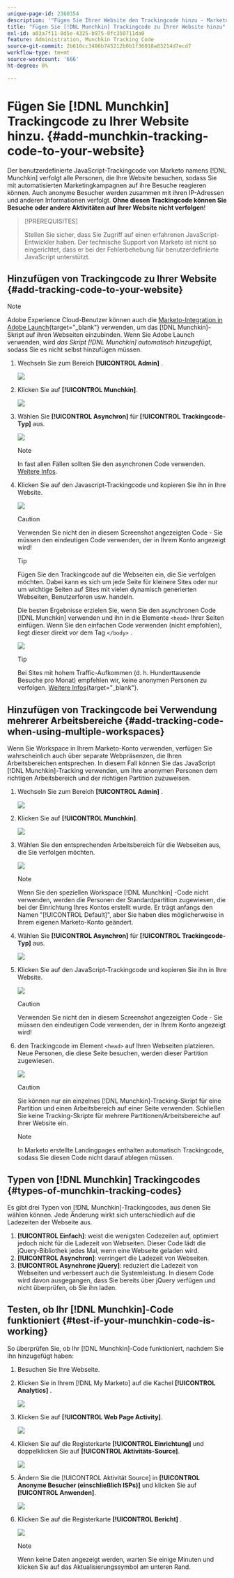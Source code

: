 ```yaml
---
unique-page-id: 2360354
description: '"Fügen Sie Ihrer Website den Trackingcode hinzu - Marketo-Dokumente - Produktdokumentation" [!DNL Munchkin] '
title: "Fügen Sie [!DNL Munchkin] Trackingcode zu Ihrer Website hinzu"
exl-id: a03a7f11-8d5e-4325-b975-8fc350711da0
feature: Administration, Munchkin Tracking Code
source-git-commit: 2b610cc3486b745212b0b1f36018a83214d7ecd7
workflow-type: tm+mt
source-wordcount: '666'
ht-degree: 0%

---
```


# Fügen Sie [!DNL Munchkin] Trackingcode zu Ihrer Website hinzu. {#add-munchkin-tracking-code-to-your-website}

Der benutzerdefinierte JavaScript-Trackingcode von Marketo namens [!DNL Munchkin] verfolgt alle Personen, die Ihre Website besuchen, sodass Sie mit automatisierten Marketingkampagnen auf ihre Besuche reagieren können. Auch anonyme Besucher werden zusammen mit ihren IP-Adressen und anderen Informationen verfolgt. **Ohne diesen Trackingcode können Sie Besuche oder andere Aktivitäten auf Ihrer Website nicht verfolgen**!

>[!PREREQUISITES]
>
>Stellen Sie sicher, dass Sie Zugriff auf einen erfahrenen JavaScript-Entwickler haben. Der technische Support von Marketo ist nicht so eingerichtet, dass er bei der Fehlerbehebung für benutzerdefinierte JavaScript unterstützt.

## Hinzufügen von Trackingcode zu Ihrer Website {#add-tracking-code-to-your-website}

>[!NOTE]
>
>Adobe Experience Cloud-Benutzer können auch die [Marketo-Integration in Adobe Launch](https://exchange.adobe.com/apps/ec/100223/adobe-launch-core-extension){target="_blank"} verwenden, um das [!DNL Munchkin]-Skript auf ihren Webseiten einzubinden. Wenn Sie Adobe Launch verwenden, wird _das Skript [!DNL Munchkin] automatisch hinzugefügt_, sodass Sie es nicht selbst hinzufügen müssen.

1. Wechseln Sie zum Bereich **[!UICONTROL Admin]** .

   ![](assets/add-munchkin-tracking-code-to-your-website-1.png)

1. Klicken Sie auf **[!UICONTROL Munchkin]**.

   ![](assets/add-munchkin-tracking-code-to-your-website-2.png)

1. Wählen Sie **[!UICONTROL Asynchron]** für **[!UICONTROL Trackingcode-Typ]** aus.

   ![](assets/add-munchkin-tracking-code-to-your-website-3.png)

   >[!NOTE]
   >
   >In fast allen Fällen sollten Sie den asynchronen Code verwenden. [Weitere Infos](#types-of-munchkin-tracking-codes).

1. Klicken Sie auf den Javascript-Trackingcode und kopieren Sie ihn in Ihre Website.

   ![](assets/add-munchkin-tracking-code-to-your-website-4.png)

   >[!CAUTION]
   >
   >Verwenden Sie nicht den in diesem Screenshot angezeigten Code - Sie müssen den eindeutigen Code verwenden, der in Ihrem Konto angezeigt wird!

   >[!TIP]
   >
   >Fügen Sie den Trackingcode auf die Webseiten ein, die Sie verfolgen möchten. Dabei kann es sich um jede Seite für kleinere Sites oder nur um wichtige Seiten auf Sites mit vielen dynamisch generierten Webseiten, Benutzerforen usw. handeln.

   Die besten Ergebnisse erzielen Sie, wenn Sie den asynchronen Code [!DNL Munchkin] verwenden und ihn in die Elemente `<head>` Ihrer Seiten einfügen. Wenn Sie den einfachen Code verwenden (nicht empfohlen), liegt dieser direkt vor dem Tag `</body>` .

   ![](assets/add-munchkin-tracking-code-to-your-website-5.png)

   >[!TIP]
   >
   >Bei Sites mit hohem Traffic-Aufkommen (d. h. Hunderttausende Besuche pro Monat) empfehlen wir, keine anonymen Personen zu verfolgen. [Weitere Infos](https://experienceleague.adobe.com/en/docs/marketo-developer/marketo/javascriptapi/lead-tracking/){target="_blank"}.

## Hinzufügen von Trackingcode bei Verwendung mehrerer Arbeitsbereiche {#add-tracking-code-when-using-multiple-workspaces}

Wenn Sie Workspace in Ihrem Marketo-Konto verwenden, verfügen Sie wahrscheinlich auch über separate Webpräsenzen, die Ihren Arbeitsbereichen entsprechen. In diesem Fall können Sie das JavaScript [!DNL Munchkin]-Tracking verwenden, um Ihre anonymen Personen dem richtigen Arbeitsbereich und der richtigen Partition zuzuweisen.

1. Wechseln Sie zum Bereich **[!UICONTROL Admin]** .

   ![](assets/add-munchkin-tracking-code-to-your-website-6.png)

1. Klicken Sie auf **[!UICONTROL Munchkin]**.

   ![](assets/add-munchkin-tracking-code-to-your-website-7.png)

1. Wählen Sie den entsprechenden Arbeitsbereich für die Webseiten aus, die Sie verfolgen möchten.

   ![](assets/add-munchkin-tracking-code-to-your-website-8.png)

   >[!NOTE]
   >
   >Wenn Sie den speziellen Workspace [!DNL Munchkin] -Code nicht verwenden, werden die Personen der Standardpartition zugewiesen, die bei der Einrichtung Ihres Kontos erstellt wurde. Er trägt anfangs den Namen &quot;[!UICONTROL Default]&quot;, aber Sie haben dies möglicherweise in Ihrem eigenen Marketo-Konto geändert.

1. Wählen Sie **[!UICONTROL Asynchron]** für **[!UICONTROL Trackingcode-Typ]** aus.

   ![](assets/add-munchkin-tracking-code-to-your-website-9.png)

1. Klicken Sie auf den JavaScript-Trackingcode und kopieren Sie ihn in Ihre Website.

   ![](assets/add-munchkin-tracking-code-to-your-website-10.png)

   >[!CAUTION]
   >
   >Verwenden Sie nicht den in diesem Screenshot angezeigten Code - Sie müssen den eindeutigen Code verwenden, der in Ihrem Konto angezeigt wird!

1. den Trackingcode im Element `<head>` auf Ihren Webseiten platzieren. Neue Personen, die diese Seite besuchen, werden dieser Partition zugewiesen.

   ![](assets/add-munchkin-tracking-code-to-your-website-11.png)

   >[!CAUTION]
   >
   >Sie können nur ein einzelnes [!DNL Munchkin]-Tracking-Skript für eine Partition und einen Arbeitsbereich auf einer Seite verwenden. Schließen Sie keine Tracking-Skripte für mehrere Partitionen/Arbeitsbereiche auf Ihrer Website ein.

   >[!NOTE]
   >
   >In Marketo erstellte Landingpages enthalten automatisch Trackingcode, sodass Sie diesen Code nicht darauf ablegen müssen.

## Typen von [!DNL Munchkin] Trackingcodes {#types-of-munchkin-tracking-codes}

Es gibt drei Typen von [!DNL Munchkin]-Trackingcodes, aus denen Sie wählen können. Jede Änderung wirkt sich unterschiedlich auf die Ladezeiten der Webseite aus.

1. **[!UICONTROL Einfach]**: weist die wenigsten Codezeilen auf, optimiert jedoch nicht für die Ladezeit von Webseiten. Dieser Code lädt die jQuery-Bibliothek jedes Mal, wenn eine Webseite geladen wird.
1. **[!UICONTROL Asynchron]**: verringert die Ladezeit von Webseiten.
1. **[!UICONTROL Asynchrone jQuery]**: reduziert die Ladezeit von Webseiten und verbessert auch die Systemleistung. In diesem Code wird davon ausgegangen, dass Sie bereits über jQuery verfügen und nicht überprüfen, ob Sie ihn laden.

## Testen, ob Ihr [!DNL Munchkin]-Code funktioniert {#test-if-your-munchkin-code-is-working}

So überprüfen Sie, ob Ihr [!DNL Munchkin]-Code funktioniert, nachdem Sie ihn hinzugefügt haben:

1. Besuchen Sie Ihre Webseite.

1. Klicken Sie in Ihrem [!DNL My Marketo] auf die Kachel **[!UICONTROL Analytics]** .

   ![](assets/add-munchkin-tracking-code-to-your-website-12.png)

1. Klicken Sie auf **[!UICONTROL Web Page Activity]**.

   ![](assets/add-munchkin-tracking-code-to-your-website-13.png)

1. Klicken Sie auf die Registerkarte **[!UICONTROL Einrichtung]** und doppelklicken Sie auf **[!UICONTROL Aktivitäts-Source]**.

   ![](assets/add-munchkin-tracking-code-to-your-website-14.png)

1. Ändern Sie die [!UICONTROL Aktivität Source] in **[!UICONTROL Anonyme Besucher (einschließlich ISPs)]** und klicken Sie auf **[!UICONTROL Anwenden]**.

   ![](assets/add-munchkin-tracking-code-to-your-website-15.png)

1. Klicken Sie auf die Registerkarte **[!UICONTROL Bericht]** .

   ![](assets/add-munchkin-tracking-code-to-your-website-16.png)

   >[!NOTE]
   >
   >Wenn keine Daten angezeigt werden, warten Sie einige Minuten und klicken Sie auf das Aktualisierungssymbol am unteren Rand.
